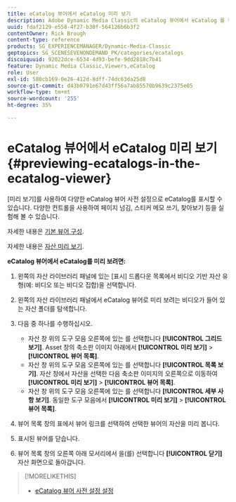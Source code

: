 ```yaml
---
title: eCatalog 뷰어에서 eCatalog 미리 보기
description: Adobe Dynamic Media Classic의 eCatalog 뷰어에서 eCatalog 를 미리 보는 방법을 알아봅니다.
uuid: fdaf2129-e558-4f27-b30f-564126b6b3f2
contentOwner: Rick Brough
content-type: reference
products: SG_EXPERIENCEMANAGER/Dynamic-Media-Classic
geptopics: SG_SCENESEVENONDEMAND_PK/categories/ecatalogs
discoiquuid: 92022dce-6534-4d93-befe-9dd2818c7b41
feature: Dynamic Media Classic,Viewers,eCatalog
role: User
exl-id: 580cb169-0e26-412d-8dff-74dc63da25d8
source-git-commit: d43b0791e67d43ff56a7ab85570b9639c2375e05
workflow-type: tm+mt
source-wordcount: '255'
ht-degree: 35%

---
```


# eCatalog 뷰어에서 eCatalog 미리 보기{#previewing-ecatalogs-in-the-ecatalog-viewer}

[미리 보기]를 사용하여 다양한 eCatalog 뷰어 사전 설정으로 eCatalog를 표시할 수 있습니다. 다양한 컨트롤을 사용하여 페이지 넘김, 스티커 메모 쓰기, 찾아보기 등을 실험해 볼 수 있습니다.

자세한 내용은 [기본 뷰어 구성](application-setup.md#configuring_default_viewers).

자세한 내용은 [자산 미리 보기](previewing-asset.md#previewing_an_asset).

**eCatalog 뷰어에서 eCatalog를 미리 보려면:**

1. 왼쪽의 자산 라이브러리 패널에 있는 [표시] 드롭다운 목록에서 비디오 기반 자산 유형(예: 비디오 또는 비디오 집합)을 선택합니다.
1. 왼쪽의 자산 라이브러리 패널에서 eCatalog 뷰어로 미리 보려는 비디오가 들어 있는 자산 폴더를 탐색합니다.
1. 다음 중 하나를 수행하십시오.

   * 자산 창 위의 도구 모음 오른쪽에 있는 를 선택합니다 **[!UICONTROL 그리드 보기]**. Asset 창의 축소판 이미지 아래에서 **[!UICONTROL 미리 보기]** > **[!UICONTROL 뷰어 목록]**.
   * 자산 창 위의 도구 모음 오른쪽에 있는 를 선택합니다 **[!UICONTROL 목록 보기]**. 자산 창에서 자산을 선택한 다음 축소판 이미지의 오른쪽으로 이동하여 **[!UICONTROL 미리 보기]** > **[!UICONTROL 뷰어 목록]**.
   * 자산 창 위의 도구 모음 오른쪽에 있는 를 선택합니다 **[!UICONTROL 세부 사항 보기]**. 동일한 도구 모음에서 **[!UICONTROL 미리 보기]** > **[!UICONTROL 뷰어 목록]**.

1. 뷰어 목록 창의 표에서 뷰어 링크를 선택하여 선택한 뷰어의 자산을 미리 봅니다.
1. 표시된 뷰어를 닫습니다.
1. 뷰어 목록 창의 오른쪽 아래 모서리에서 을(를) 선택합니다 **[!UICONTROL 닫기]** 자산 화면으로 돌아갑니다.

>[!MORELIKETHIS]
>
>* [eCatalog 뷰어 사전 설정 설정](setting-ecatalog-viewer-presets.md#setting_up_ecatalog_viewer_presets)

